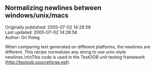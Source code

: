 ## Normalizing newlines between windows/unix/macs  
Originally published: 2005-07-02 14:28:58  
Last updated: 2005-07-02 14:28:58  
Author: Ori Peleg  
  
When comparing text generated on different platforms, the newlines are different. This recipe normalizes any string to use unix-style newlines.\n\nThis code is used in the TestOOB unit testing framework (http://testoob.sourceforge.net).